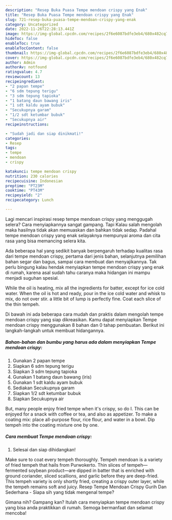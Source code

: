 ```yaml
---
description: "Resep Buka Puasa Tempe mendoan crispy yang Enak"
title: "Resep Buka Puasa Tempe mendoan crispy yang Enak"
slug: 721-resep-buka-puasa-tempe-mendoan-crispy-yang-enak
category: Uncategorized
date: 2022-11-26T22:28:13.441Z
image: https://img-global.cpcdn.com/recipes/2f6e6087bdfe3eb4/680x482cq70/tempe-mendoan-crispy-foto-resep-utama.jpg
hideToc: false
enableToc: true
enableTocContent: false
thumbnail: https://img-global.cpcdn.com/recipes/2f6e6087bdfe3eb4/680x482cq70/tempe-mendoan-crispy-foto-resep-utama.jpg
cover: https://img-global.cpcdn.com/recipes/2f6e6087bdfe3eb4/680x482cq70/tempe-mendoan-crispy-foto-resep-utama.jpg
author: Admin
authorAv: notfound
ratingvalue: 4.7
reviewcount: 13
recipeingredient:
- "2 papan tempe"
- "6 sdm tepung terigu"
- "3 sdm tepung tapioka"
- "1 batang daun bawang iris"
- "1 sdt kaldu ayam bubuk"
- "Secukupnya garam"
- "1/2 sdt ketumbar bubuk"
- "Secukupnya air"
recipeinstructions:

- "Sudah jadi dan siap dinikmati!"
categories:
- Resep
tags:
- tempe
- mendoan
- crispy

katakunci: tempe mendoan crispy 
nutrition: 230 calories
recipecuisine: Indonesian
preptime: "PT23M"
cooktime: "PT43M"
recipeyield: "2"
recipecategory: Lunch

---
```



Lagi mencari inspirasi resep tempe mendoan crispy yang menggugah selera? Cara menyiapkannya sangat gampang. Tapi Kalau salah mengolah maka hasilnya tidak akan memuaskan dan bahkan tidak sedap. Padahal tempe mendoan crispy yang enak selayaknya mempunyai aroma dan cita rasa yang bisa memancing selera kita.


Ada beberapa hal yang sedikit banyak berpengaruh terhadap kualitas rasa dari tempe mendoan crispy, pertama dari jenis bahan, selanjutnya pemilihan bahan segar dan bagus, sampai cara membuat dan menyajikannya. Tak perlu bingung kalau hendak menyiapkan tempe mendoan crispy yang enak di rumah, karena asal sudah tahu caranya maka hidangan ini mampu menjadi suguhan spesial.

While the oil is heating, mix all the ingredients for batter, except for ice cold water. When the oil is hot and ready, pour in the ice cold water and whisk to mix, do not over stir. a little bit of lump is perfectly fine. Coat each slice of the thin tempeh.


Di bawah ini ada beberapa cara mudah dan praktis dalam mengolah tempe mendoan crispy yang siap dikreasikan. Kamu dapat menyiapkan Tempe mendoan crispy menggunakan 8 bahan dan 0 tahap pembuatan. Berikut ini langkah-langkah untuk membuat hidangannya.

<!--inarticleads1-->

##### Bahan-bahan dan bumbu yang harus ada dalam menyiapkan Tempe mendoan crispy:

1. Gunakan 2 papan tempe
1. Siapkan 6 sdm tepung terigu
1. Siapkan 3 sdm tepung tapioka
1. Gunakan 1 batang daun bawang (iris)
1. Gunakan 1 sdt kaldu ayam bubuk
1. Sediakan Secukupnya garam
1. Siapkan 1/2 sdt ketumbar bubuk
1. Siapkan Secukupnya air


But, many people enjoy fried tempe when it&#39;s crispy, so do I. This can be enjoyed for a snack with coffee or tea, and also as appetizer. To make a coating mix: place all-purpose flour, rice flour, and water in a bowl. Dip tempeh into the coating mixture one by one. 

<!--inarticleads2-->

##### Cara membuat Tempe mendoan crispy:


1. Selesai dan siap dihidangkan!

Make sure to coat every tempeh thoroughly. Tempeh mendoan is a variety of fried tempeh that hails from Purwokerto. Thin slices of tempeh—fermented soybean product—are dipped in batter that is enriched with ground coriander, sliced scallions, and garlic before they are deep-fried. This tempeh variety is only shortly fried, creating a crispy outer layer, while the tempeh remains soft and juicy. Resep Tempe Mendoan Crispy Gurih Dan Sederhana - Siapa sih yang tidak mengenal tempe? 

Gimana nih? Gampang kan? Itulah cara menyiapkan tempe mendoan crispy yang bisa anda praktikkan di rumah. Semoga bermanfaat dan selamat mencoba!
